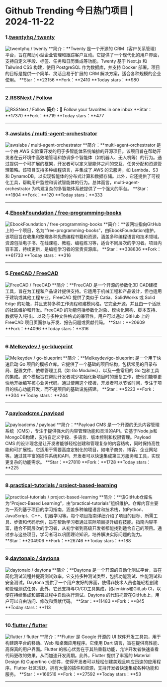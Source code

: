 # Github Trending 今日热门项目 | 2024-11-22
### 1.[twentyhq / twenty](https://github.com/twentyhq/twenty)

![twentyhq / twenty](https://repository-images.githubusercontent.com/572984571/ef151ee9-3060-418b-bf88-cb689ab78c7b)
**简介：**Twenty 是一个开源的 CRM（客户关系管理）平台，旨在帮助小型企业管理和跟踪客户互动。它提供了一个现代化的用户界面，支持自定义字段、标签、任务和日历集成等功能。Twenty 基于 Next.js 和 Tailwind CSS 构建，使用 PostgreSQL 作为数据库，并支持 Docker 部署。项目的目标是提供一个简单、灵活且易于扩展的 CRM 解决方案，适合各种规模的企业使用。
**Star：**23156
**Fork：**2410
**Today stars：**980

---

### 2.[RSSNext / Follow](https://github.com/RSSNext/Follow)

![RSSNext / Follow](https://repository-images.githubusercontent.com/783512367/f0f60af4-6119-4eb5-81f8-ab66cb8da973)
**简介：**🧡 Follow your favorites in one inbox
**Star：**17370
**Fork：**719
**Today stars：**477

---

### 3.[awslabs / multi-agent-orchestrator](https://github.com/awslabs/multi-agent-orchestrator)

![awslabs / multi-agent-orchestrator](https://opengraph.githubassets.com/89422f24ca09a5fb80288661e7f63a63a9f62a04b4e3fafc66d16820e61ed0f9/awslabs/multi-agent-orchestrator)
**简介：**multi-agent-orchestrator 是一个由 AWS 实验室开发的用于多智能体系统编排的开源项目。该项目旨在帮助开发者在云环境中高效地管理和协调多个智能体（如机器人、无人机等）的行为。通过提供一个可扩展的框架，开发者可以定义智能体之间的交互、任务分配和资源管理策略。该项目支持多种编程语言，并集成了 AWS 的云服务，如 Lambda、S3 和 DynamoDB，以实现智能体的分布式计算和数据存储。此外，它还提供了可视化工具，帮助用户监控和调试智能体的行为。总体而言，multi-agent-orchestrator 为构建复杂的多智能体系统提供了一个强大的平台。
**Star：**1804
**Fork：**120
**Today stars：**333

---

### 4.[EbookFoundation / free-programming-books](https://github.com/EbookFoundation/free-programming-books)

![EbookFoundation / free-programming-books](https://opengraph.githubassets.com/54c2b89d865b2200ce22d9d74e7fff6362402487a6bfa6a3e1aa72ead04dc222/EbookFoundation/free-programming-books)
**简介：**该网址指向GitHub上的一个项目，名为“free-programming-books”，由EbookFoundation维护。该项目旨在收集和整理各种免费编程书籍和资源，涵盖多种编程语言和技术领域。资源包括电子书、在线课程、教程、编程练习等，适合不同层次的学习者。项目内容丰富，持续更新，是编程学习者的宝贵资源库。
**Star：**338836
**Fork：**61733
**Today stars：**316

---

### 5.[FreeCAD / FreeCAD](https://github.com/FreeCAD/FreeCAD)

![FreeCAD / FreeCAD](https://opengraph.githubassets.com/473ef53936d41a9dd831c92051e7fb9cb7f62d5d61744cdae874c56ee8c982fa/FreeCAD/FreeCAD)
**简介：**FreeCAD 是一个开源的参数化3D CAD建模工具，旨在为工程和产品设计提供支持。它适用于机械工程和产品设计，但也适用于建筑或其他工程专业。FreeCAD 提供了类似于 Catia、SolidWorks 或 Solid Edge 的功能，并且支持多种工作流程和建模风格。它完全开源，并且由一个活跃的社区维护和开发。FreeCAD 的功能包括参数化对象、模块化架构、脚本支持、数据导入/导出、以及与多种文件格式的兼容性。用户可以通过 GitHub 上的 FreeCAD 项目页面参与开发、报告问题或贡献代码。
**Star：**20609
**Fork：**4096
**Today stars：**316

---

### 6.[Melkeydev / go-blueprint](https://github.com/Melkeydev/go-blueprint)

![Melkeydev / go-blueprint](https://opengraph.githubassets.com/ffd581d7c1c3fa52f35aec422511582d9ec83328337cee589eb7d478331e8b9c/Melkeydev/go-blueprint)
**简介：**Melkeydev/go-blueprint 是一个用于快速启动 Go 项目的模板仓库。它提供了一个基础的项目结构，包括常见的目录布局、配置文件、依赖管理工具（如 Go Modules）、以及一些常用的 Go 包和工具的集成。这个模板旨在帮助开发者减少初始化新项目时的重复工作，使他们能够更快地开始编写核心业务代码。通过使用这个模板，开发者可以节省时间，专注于项目的核心功能开发，而不是项目的基础设施搭建。
**Star：**5223
**Fork：**304
**Today stars：**244

---

### 7.[payloadcms / payload](https://github.com/payloadcms/payload)

![payloadcms / payload](https://repository-images.githubusercontent.com/327089870/cad363b3-be67-42cb-95a7-e28818d49a29)
**简介：**Payload CMS 是一个开源的无头内容管理系统（CMS），专注于提供强大的内容管理功能和灵活的API。它基于Node.js和MongoDB构建，支持自定义字段、多语言、版本控制和权限管理。Payload CMS 的设计理念是让开发者能够轻松创建和管理复杂的内容结构，同时保持高性能和可扩展性。它适用于需要高度定制化的项目，如电子商务、博客、企业网站等。通过其丰富的插件系统和API，开发者可以快速集成第三方服务和工具，实现更复杂的功能需求。
**Star：**27810
**Fork：**1728
**Today stars：**225

---

### 8.[practical-tutorials / project-based-learning](https://github.com/practical-tutorials/project-based-learning)

![practical-tutorials / project-based-learning](https://opengraph.githubassets.com/78a828f078e6b4c0a2c44f052126cfcaa03be56c3808ffacc1ef132dbfdc1ad0/practical-tutorials/project-based-learning)
**简介：**该GitHub仓库名为“Project-Based Learning”，由“practical-tutorials”组织维护。仓库内容主要为一系列基于项目的学习指南，涵盖多种编程语言和技术栈，如Python、JavaScript、C++、机器学习等。每个项目指南详细介绍了项目的目标、所需工具、步骤和代码示例，旨在帮助学习者通过实际项目提升编程技能。指南内容丰富，适合不同层次的学习者，从初学者到高级开发者都能找到适合自己的项目。通过参与这些项目，学习者可以巩固理论知识，培养解决实际问题的能力。
**Star：**204906
**Fork：**26746
**Today stars：**188

---

### 9.[daytonaio / daytona](https://github.com/daytonaio/daytona)

![daytonaio / daytona](https://opengraph.githubassets.com/bfb99714fc54947c9c70e7312eea7ab34accd92ea055c0ef4689d5cebdf35054/daytonaio/daytona)
**简介：**Daytona 是一个开源的自动化测试平台，旨在简化测试流程并提高测试效率。它支持多种测试类型，包括功能测试、性能测试和安全测试。Daytona 提供了一个用户友好的界面，使得非技术人员也能轻松创建和管理测试任务。此外，它还支持与CI/CD工具集成，如Jenkins和GitLab CI，以便在持续集成和部署过程中自动执行测试。Daytona 的代码托管在GitHub上，用户可以自由访问、修改和贡献代码。
**Star：**11483
**Fork：**845
**Today stars：**113

---

### 10.[flutter / flutter](https://github.com/flutter/flutter)

![flutter / flutter](https://repository-images.githubusercontent.com/31792824/fb7e5700-6ccc-11e9-83fe-f602e1e1a9f1)
**简介：**Flutter 是 Google 开源的 UI 软件开发工具包，用于构建跨平台的移动、Web 和桌面应用程序。它使用 Dart 语言，旨在提供高性能、高保真的用户界面。Flutter 的核心优势在于其热重载功能，允许开发者快速查看代码更改的效果，从而加速开发周期。此外，Flutter 提供了丰富的 Material Design 和 Cupertino 小部件，使得开发者可以轻松创建美观且响应迅速的应用程序。Flutter 社区活跃，拥有大量的插件和资源，支持开发者快速集成各种功能和服务。
**Star：**166516
**Fork：**27592
**Today stars：**53

---

